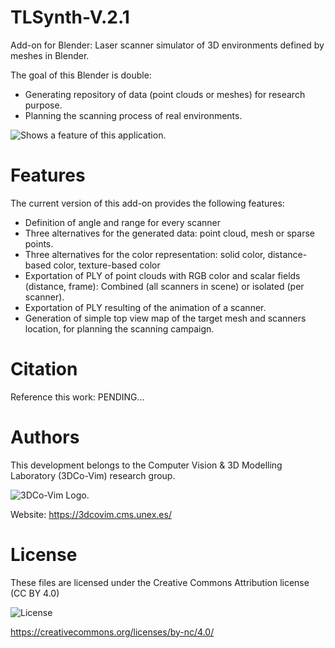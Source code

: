 # TLSynth-V.2.1
Add-on for Blender: Laser scanner simulator of 3D environments defined by meshes in Blender.

The goal of this Blender is double:
- Generating repository of data (point clouds or meshes) for research purpose.
- Planning the scanning process of real environments.

<picture>
  <source media="(prefers-color-scheme: dark)" srcset="">
  <source media="(prefers-color-scheme: light)" srcset="">
  <img alt="Shows a feature of this application." src="">
</picture>

# Features
The current version of this add-on provides the following features:
* Definition of angle and range for every scanner
* Three alternatives for the generated data: point cloud, mesh or sparse points.
* Three alternatives for the color representation: solid color, distance-based color, texture-based color
* Exportation of PLY of point clouds with RGB color and scalar fields (distance, frame): Combined (all scanners in scene) or isolated (per scanner).
* Exportation of PLY resulting of the animation of a scanner.
* Generation of simple top view map of the target mesh and scanners location, for planning the scanning campaign.


# Citation
Reference this work:
PENDING...

# Authors
This development belongs to the Computer Vision & 3D Modelling Laboratory (3DCo-Vim) research group.

<picture>
  <img alt="3DCo-Vim Logo." src="https://3dcovim.cms.unex.es/wp-content/uploads/sites/2/2023/03/cropped-cropped-Imagen23-1-2.png">
</picture>

Website: https://3dcovim.cms.unex.es/

# License
These files are licensed under the Creative Commons Attribution license (CC BY 4.0)

<picture>
  <source media="(prefers-color-scheme: dark)" srcset="https://licensebuttons.net/l/by-nc/3.0/88x31.png">
  <img alt="License" src="https://licensebuttons.net/l/by-nc/3.0/88x31.png">
</picture>

https://creativecommons.org/licenses/by-nc/4.0/
